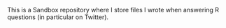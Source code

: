 This is a Sandbox repository where I store files I wrote when answering R questions (in particular on Twitter).
